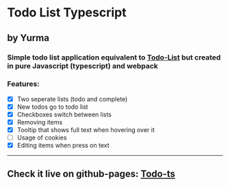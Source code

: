 # Todo List Typescript
## by Yurma
### Simple todo list application equivalent to [Todo-List](https://yurma.wtf/todo-list) but created in pure Javascript (typescript) and webpack

### Features:

- [x] Two seperate lists (todo and complete)
- [x] New todos go to todo list
- [x] Checkboxes switch between lists
- [x] Removing items
- [x] Tooltip that shows full text when hovering over it
- [ ] Usage of cookies
- [x] Editing items when press on text

____
## Check it live on github-pages: [Todo-ts](https://yurma.wtf/todo-ts)
